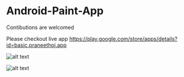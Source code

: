 # Android-Paint-App

Contibutions are welcomed

Please checkout live app
https://play.google.com/store/apps/details?id=basic.praneethpj.app

![alt text](https://play-lh.googleusercontent.com/Pv2KlE3N1RC6qfxxmTwbyBlStfDOZHBZX5ZQLF4ZJbMpmJIwaHkaOlGQ9KFroelez8uq=w1600-h757-rw)

![alt text](https://play-lh.googleusercontent.com/Wbb4I9JOZ0bN8nwq1bZJOFWV88WpABos0EaEGfqBfel5kDrQrshbJiGhpkbxoKeqY7U=w1600-h757-rw)


